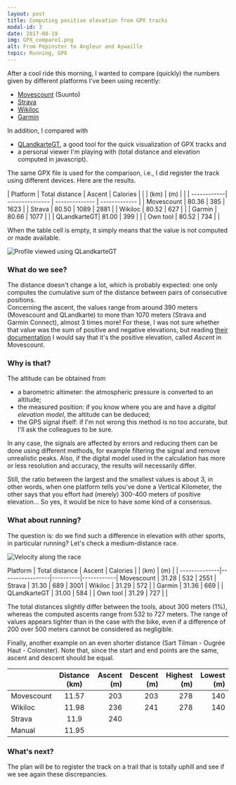 ```yaml
---
layout: post
title: Computing positive elevation from GPX tracks
modal-id: 3
date: 2017-08-19
img: GPX_compare1.png
alt: From Pépinster to Angleur and Aywaille
topic: Running, GPX
---
```


After a cool ride this morning, I wanted to compare (quickly) the numbers given by different platforms I've been using recently:
* [Movescount](http://www.movescount.com) (Suunto)
* [Strava](https://www.strava.com)
* [Wikiloc](http://wikiloc.com/)
* [Garmin](https://connect.garmin.com)

In addition, I compared with
* [QLandkarteGT](http://www.qlandkarte.org/), a good tool for the quick visualization of GPX tracks and
* a personal viewer I'm playing with (total distance and elevation computed in javascript).

The same GPX file is used for the comparison, i.e., I did register the track using different devices. Here are the results.

| Platform    | Total distance  | Ascent         | Calories      |
|             | (km)            | (m)            |               |
| ------------| --------------- | -------------- | ------------- |
| Movescount  | 80.36           | 385            | 1623          |
| Strava      | 80.50           | 1089           | 2881          |
| Wikiloc     | 80.52           | 627            |               |
| Garmin      | 80.66           | 1077           |               |
| QLandkarteGT| 81.00		        | 399            |               |
| Own tool    | 80.52           | 734            |               |

When the table cell is empty, it simply means that the value is not computed or made available.

<img src="{{ site.url }}/figures/blog/GPX_compare2.png" class="img-responsive" alt="Profile viewed using QLandkarteGT">

### What do we see?

The distance doesn't change a lot, which is probably expected: one only computes the cumulative sum of the distance between pairs of consecutive positions.    
Concerning the ascent, the values range from around 390 meters (Movescount and QLandkarte) to more than 1070 meters (Strava and Garmin Connect), almost 3 times more! For these, I was not sure whether that value was the sum of positive and negative elevations, but reading [their documentation](https://support.strava.com/hc/en-us/articles/216917087-Elevation-Gain) I would say that it's the positive elevation, called *Ascent* in Movescount.

### Why is that?

The altitude can be obtained from     
* a barometric altimeter: the atmospheric pressure is converted to an altitude;    
* the measured position: if you know where you are and have a *digital elevation model*, the altitude can be deduced;    
* the GPS signal ifself: if I'm not wrong this method is no too accurate, but I'll ask the colleagues to be sure.

In any case, the signals are affected by errors and reducing them can be done using different methods, for example filtering the signal and remove unrealistic peaks. Also, if the digital model used in the calculation has more or less resolution and accuracy, the results will necessarily differ.

Still, the ratio between the largest and the smallest values is about 3, in other words, when one platform tells you've done a Vertical Kilometer, the other says that you effort had (merely) 300-400 meters of positive elevation... So yes, it would be nice to have some kind of a consensus.

### What about running?

The question is: do we find such a difference in elevation with other sports, in particular running? Let's check a medium-distance race.

<img src="{{ site.url }}/figures/blog/GPX_compare3.png" class="img-responsive" alt="Velocity along the race">

Platform      | Total distance  | Ascent         | Calories      |
             | (km)            | (m)            |               |
--------------|-----------------|----------|------------|
Movescount    | 31.28           | 532      | 2551       |
Strava        | 31.30           | 689      | 3001       |
Wikiloc       | 31.29           | 572      |            |
Garmin        | 31.36           | 669      |            |
QLandkarteGT  | 31.00		        | 584      |            |
Own tool      | 31.29           | 727      |            |

The total distances slightly differ between the tools, about 300 meters (1%), whereas the computed ascents range from 532 to 727 meters. The range of values appears tighter than in the case with the bike, even if a difference of 200 over 500 meters cannot be considered as negligible.

Finally, another example on an even shorter distance (Sart Tilman - Ougrée Haut - Colonster). Note that, since the start and end points are the same, ascent and descent should be equal.

|            | Distance (km) | Ascent (m)  | Descent (m) | Highest (m)  | Lowest (m) |
| -----------|:-------------:|       -----:|       -----:|        -----:|      -----:|
| Movescount | 11.57         | 203         | 203         |  278         | 140        |
| Wikiloc    | 11.98         | 236         | 241         |  278         | 140        |
| Strava     | 11.9          | 240         |             |              |            |
| Manual     | 11.95         |             |             |              |            |


### What's next?

The plan will be to register the track on a trail that is totally uphill and see if we see again these discrepancies.
